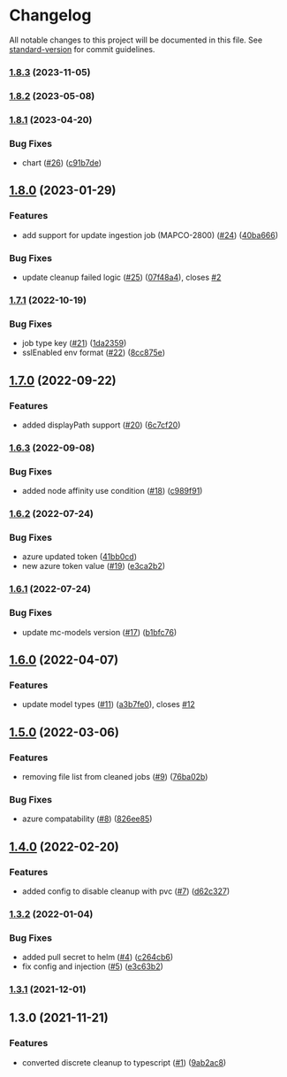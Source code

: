# Changelog

All notable changes to this project will be documented in this file. See [standard-version](https://github.com/conventional-changelog/standard-version) for commit guidelines.

### [1.8.3](https://github.com/MapColonies/discrete-cleanup/compare/v1.8.2...v1.8.3) (2023-11-05)

### [1.8.2](https://github.com/MapColonies/discrete-cleanup/compare/v1.8.1...v1.8.2) (2023-05-08)

### [1.8.1](https://github.com/MapColonies/discrete-cleanup/compare/v1.8.0...v1.8.1) (2023-04-20)


### Bug Fixes

* chart ([#26](https://github.com/MapColonies/discrete-cleanup/issues/26)) ([c91b7de](https://github.com/MapColonies/discrete-cleanup/commit/c91b7defc2b4be366b49a7e1bd8e9c9c3c675423))

## [1.8.0](https://github.com/MapColonies/discrete-cleanup/compare/v1.7.1...v1.8.0) (2023-01-29)


### Features

* add support for update ingestion job (MAPCO-2800) ([#24](https://github.com/MapColonies/discrete-cleanup/issues/24)) ([40ba666](https://github.com/MapColonies/discrete-cleanup/commit/40ba6666a21a76f47bde51fcfd6a98fa0564a771))


### Bug Fixes

* update cleanup failed logic ([#25](https://github.com/MapColonies/discrete-cleanup/issues/25)) ([07f48a4](https://github.com/MapColonies/discrete-cleanup/commit/07f48a4cb9095bc7f36d100952f873966185144e)), closes [#2](https://github.com/MapColonies/discrete-cleanup/issues/2)

### [1.7.1](https://github.com/MapColonies/discrete-cleanup/compare/v1.7.0...v1.7.1) (2022-10-19)


### Bug Fixes

* job type key ([#21](https://github.com/MapColonies/discrete-cleanup/issues/21)) ([1da2359](https://github.com/MapColonies/discrete-cleanup/commit/1da235937292d526bbf46f67ea6b05889f3c2f54))
* sslEnabled env format ([#22](https://github.com/MapColonies/discrete-cleanup/issues/22)) ([8cc875e](https://github.com/MapColonies/discrete-cleanup/commit/8cc875e2e6796f97f43c555b5ea24ae3f3ca96d8))

## [1.7.0](https://github.com/MapColonies/discrete-cleanup/compare/v1.6.3...v1.7.0) (2022-09-22)


### Features

* added displayPath support ([#20](https://github.com/MapColonies/discrete-cleanup/issues/20)) ([6c7cf20](https://github.com/MapColonies/discrete-cleanup/commit/6c7cf201806d55fcaed21a425febb492a92e853c))

### [1.6.3](https://github.com/MapColonies/discrete-cleanup/compare/v1.6.2...v1.6.3) (2022-09-08)


### Bug Fixes

* added node affinity use condition ([#18](https://github.com/MapColonies/discrete-cleanup/issues/18)) ([c989f91](https://github.com/MapColonies/discrete-cleanup/commit/c989f9122a044101b37ce43356c607fb8a82b620))

### [1.6.2](https://github.com/MapColonies/discrete-cleanup/compare/v1.6.1...v1.6.2) (2022-07-24)


### Bug Fixes

* azure updated token ([41bb0cd](https://github.com/MapColonies/discrete-cleanup/commit/41bb0cd31318ffb86e1cba51d2725d7124800edc))
* new azure token value ([#19](https://github.com/MapColonies/discrete-cleanup/issues/19)) ([e3ca2b2](https://github.com/MapColonies/discrete-cleanup/commit/e3ca2b2026dcd00e66bbc95f5339803bb51a5bf7))

### [1.6.1](https://github.com/MapColonies/discrete-cleanup/compare/v1.6.0...v1.6.1) (2022-07-24)


### Bug Fixes

* update mc-models version ([#17](https://github.com/MapColonies/discrete-cleanup/issues/17)) ([b1bfc76](https://github.com/MapColonies/discrete-cleanup/commit/b1bfc762d3ccdfdfdbed686e8317bb2bc12b9dc0))

## [1.6.0](https://github.com/MapColonies/discrete-cleanup/compare/v1.5.0...v1.6.0) (2022-04-07)


### Features

* update model types ([#11](https://github.com/MapColonies/discrete-cleanup/issues/11)) ([a3b7fe0](https://github.com/MapColonies/discrete-cleanup/commit/a3b7fe010e8effcd5a23f64c78cad5088f4776a4)), closes [#12](https://github.com/MapColonies/discrete-cleanup/issues/12)

## [1.5.0](https://github.com/MapColonies/discrete-cleanup/compare/v1.4.0...v1.5.0) (2022-03-06)


### Features

* removing file list from cleaned jobs ([#9](https://github.com/MapColonies/discrete-cleanup/issues/9)) ([76ba02b](https://github.com/MapColonies/discrete-cleanup/commit/76ba02b6ebe799b6828fae2ae87e4825e88babc2))


### Bug Fixes

* azure compatability ([#8](https://github.com/MapColonies/discrete-cleanup/issues/8)) ([826ee85](https://github.com/MapColonies/discrete-cleanup/commit/826ee85a55ec2baa3f4854455b5f5e6470989881))

## [1.4.0](https://github.com/MapColonies/discrete-cleanup/compare/v1.3.2...v1.4.0) (2022-02-20)


### Features

* added config to disable cleanup with pvc ([#7](https://github.com/MapColonies/discrete-cleanup/issues/7)) ([d62c327](https://github.com/MapColonies/discrete-cleanup/commit/d62c3276b28469093fa17428df518dda6de7fc0a))

### [1.3.2](https://github.com/MapColonies/discrete-cleanup/compare/v1.3.1...v1.3.2) (2022-01-04)


### Bug Fixes

* added pull secret to helm ([#4](https://github.com/MapColonies/discrete-cleanup/issues/4)) ([c264cb6](https://github.com/MapColonies/discrete-cleanup/commit/c264cb6a21cac793bae91138bee3920c7ebc1276))
* fix config and injection ([#5](https://github.com/MapColonies/discrete-cleanup/issues/5)) ([e3c63b2](https://github.com/MapColonies/discrete-cleanup/commit/e3c63b2133a7049635b81146fed5e5b94e559423))

### [1.3.1](https://github.com/MapColonies/discrete-cleanup/compare/v1.3.0...v1.3.1) (2021-12-01)

## 1.3.0 (2021-11-21)


### Features

* converted discrete cleanup to typescript ([#1](https://github.com/MapColonies/discrete-cleanup/issues/1)) ([9ab2ac8](https://github.com/MapColonies/discrete-cleanup/commit/9ab2ac8e73c88b6c5d61ae31963f651f68dfc50c))
